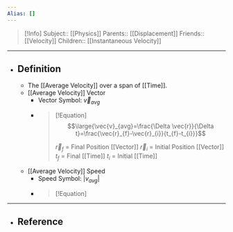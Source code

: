 ```yaml
---
Alias: []
---
```

> [!Info]
> Subject:: [[Physics]]
> Parents:: [[Displacement]]
> Friends:: [[Velocity]]
> Children:: [[Instantaneous Velocity]]
---
- ## Definition
	- The [[Average Velocity]] over a span of [[Time]].
	- [[Average Velocity]] Vector
		- Vector Symbol: $\vec{v}_{avg}$
		- > [!Equation]
		  >$$\large{\vec{v}_{avg}=\frac{\Delta \vec{r}}{\Delta t}=\frac{\vec{r}_{f}-\vec{r}_{i}}{t_{f}-t_{i}}}$$
		  >
		  >$\vec{r}_{f}$ = Final Position [[Vector]]
		  >$\vec{r}_{i}$ = Initial Position [[Vector]]
		  >$t_{f}$ = Final [[Time]]
		  >$t_{i}$ = Initial [[Time]]
	- [[Average Velocity]] Speed
		- Speed Symbol: $|v_{avg}|$
		- > [!Equation]
---
- ## Reference